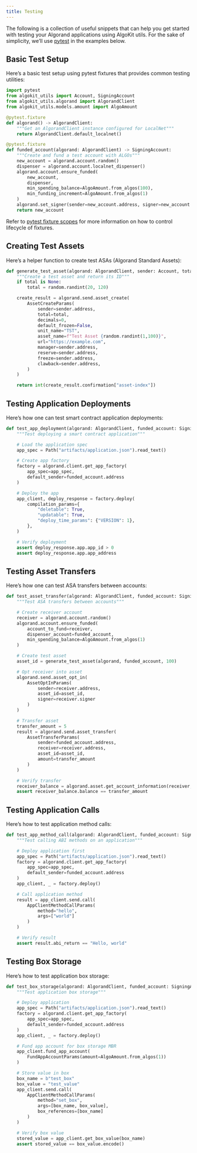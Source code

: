 ```yaml
---
title: Testing
---
```


The following is a collection of useful snippets that can help you get started with testing your Algorand applications using AlgoKit utils. For the sake of simplicity, we’ll use [pytest](https://docs.pytest.org/en/latest/) in the examples below.

## Basic Test Setup

Here’s a basic test setup using pytest fixtures that provides common testing utilities:

```python
import pytest
from algokit_utils import Account, SigningAccount
from algokit_utils.algorand import AlgorandClient
from algokit_utils.models.amount import AlgoAmount

@pytest.fixture
def algorand() -> AlgorandClient:
    """Get an AlgorandClient instance configured for LocalNet"""
    return AlgorandClient.default_localnet()

@pytest.fixture
def funded_account(algorand: AlgorandClient) -> SigningAccount:
    """Create and fund a test account with ALGOs"""
    new_account = algorand.account.random()
    dispenser = algorand.account.localnet_dispenser()
    algorand.account.ensure_funded(
        new_account,
        dispenser,
        min_spending_balance=AlgoAmount.from_algos(100),
        min_funding_increment=AlgoAmount.from_algos(1)
    )
    algorand.set_signer(sender=new_account.address, signer=new_account.signer)
    return new_account
```

Refer to [pytest fixture scopes](https://docs.pytest.org/en/latest/how-to/fixtures.html#fixture-scopes) for more information on how to control lifecycle of fixtures.

## Creating Test Assets

Here’s a helper function to create test ASAs (Algorand Standard Assets):

```python
def generate_test_asset(algorand: AlgorandClient, sender: Account, total: int | None = None) -> int:
    """Create a test asset and return its ID"""
    if total is None:
        total = random.randint(20, 120)

    create_result = algorand.send.asset_create(
        AssetCreateParams(
            sender=sender.address,
            total=total,
            decimals=0,
            default_frozen=False,
            unit_name="TST",
            asset_name=f"Test Asset {random.randint(1,100)}",
            url="https://example.com",
            manager=sender.address,
            reserve=sender.address,
            freeze=sender.address,
            clawback=sender.address,
        )
    )

    return int(create_result.confirmation["asset-index"])
```

## Testing Application Deployments

Here’s how one can test smart contract application deployments:

```python
def test_app_deployment(algorand: AlgorandClient, funded_account: SigningAccount):
    """Test deploying a smart contract application"""

    # Load the application spec
    app_spec = Path("artifacts/application.json").read_text()

    # Create app factory
    factory = algorand.client.get_app_factory(
        app_spec=app_spec,
        default_sender=funded_account.address
    )

    # Deploy the app
    app_client, deploy_response = factory.deploy(
        compilation_params={
            "deletable": True,
            "updatable": True,
            "deploy_time_params": {"VERSION": 1},
        },
    )

    # Verify deployment
    assert deploy_response.app.app_id > 0
    assert deploy_response.app.app_address
```

## Testing Asset Transfers

Here’s how one can test ASA transfers between accounts:

```python
def test_asset_transfer(algorand: AlgorandClient, funded_account: SigningAccount):
    """Test ASA transfers between accounts"""

    # Create receiver account
    receiver = algorand.account.random()
    algorand.account.ensure_funded(
        account_to_fund=receiver,
        dispenser_account=funded_account,
        min_spending_balance=AlgoAmount.from_algos(1)
    )

    # Create test asset
    asset_id = generate_test_asset(algorand, funded_account, 100)

    # Opt receiver into asset
    algorand.send.asset_opt_in(
        AssetOptInParams(
            sender=receiver.address,
            asset_id=asset_id,
            signer=receiver.signer
        )
    )

    # Transfer asset
    transfer_amount = 5
    result = algorand.send.asset_transfer(
        AssetTransferParams(
            sender=funded_account.address,
            receiver=receiver.address,
            asset_id=asset_id,
            amount=transfer_amount
        )
    )

    # Verify transfer
    receiver_balance = algorand.asset.get_account_information(receiver, asset_id)
    assert receiver_balance.balance == transfer_amount
```

## Testing Application Calls

Here’s how to test application method calls:

```python
def test_app_method_call(algorand: AlgorandClient, funded_account: SigningAccount):
    """Test calling ABI methods on an application"""

    # Deploy application first
    app_spec = Path("artifacts/application.json").read_text()
    factory = algorand.client.get_app_factory(
        app_spec=app_spec,
        default_sender=funded_account.address
    )
    app_client, _ = factory.deploy()

    # Call application method
    result = app_client.send.call(
        AppClientMethodCallParams(
            method="hello",
            args=["world"]
        )
    )

    # Verify result
    assert result.abi_return == "Hello, world"
```

## Testing Box Storage

Here’s how to test application box storage:

```python
def test_box_storage(algorand: AlgorandClient, funded_account: SigningAccount):
    """Test application box storage"""

    # Deploy application
    app_spec = Path("artifacts/application.json").read_text()
    factory = algorand.client.get_app_factory(
        app_spec=app_spec,
        default_sender=funded_account.address
    )
    app_client, _ = factory.deploy()

    # Fund app account for box storage MBR
    app_client.fund_app_account(
        FundAppAccountParams(amount=AlgoAmount.from_algos(1))
    )

    # Store value in box
    box_name = b"test_box"
    box_value = "test_value"
    app_client.send.call(
        AppClientMethodCallParams(
            method="set_box",
            args=[box_name, box_value],
            box_references=[box_name]
        )
    )

    # Verify box value
    stored_value = app_client.get_box_value(box_name)
    assert stored_value == box_value.encode()
```